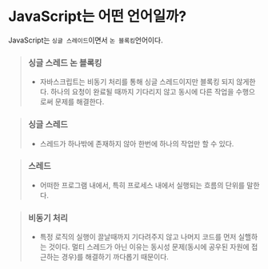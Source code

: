 # JavaScript는 어떤 언어일까?

JavaScript는 `싱글 스레이드`이면서 `논 블록킹`언어이다.

> ### 싱글 스레드 논 블록킹
>
> - 자바스크립트는 비동기 처리를 통해 싱글 스레드이지만 블록킹 되지 않게한다.
>   하나의 요청이 완료될 때까지 기다리지 않고 동시에 다른 작업을 수행으로써 문제를 해결한다.

> ### 싱글 스레드
>
> - 스레드가 하나밖에 존재하지 않아 한번에 하나의 작업만 할 수 있다.

> ### 스레드
>
> - 어떠한 프로그램 내에서, 특히 프로세스 내에서 실행되는 흐름의 단위를 말한다.

> ### 비동기 처리
>
> - 특정 로직의 실행이 끌날때까지 기다려주지 않고 나머지 코드를 먼저 실핼하는 것이다.
>   멀티 스레드가 아닌 이유는 동시성 문제(동시에 공우된 자원에 접근하는 경우)를 해결하기 까다롭기 때문이다.
